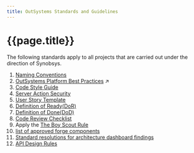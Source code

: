 ```yaml
---
title: OutSystems Standards and Guidelines
---
```

# {{page.title}}

The following standards apply to all projects that are carried out under the direction of Synobsys.

1. [Naming Conventions](2-OutSystemsNamingConventions.md)
1. <a class="external" href="https://success.outsystems.com/Documentation/Best_Practices/Development/OutSystems_Platform_Best_Practices" target="_blank">OutSystems Platform Best Practices</a> :arrow_upper_right:
1. <a class="external" href="https://leonardo-monteiro-fernandes.medium.com/a-code-style-guide-for-outsystems-97a923084159" target="_blank">Code Style Guide</a>
1. [Server Action Security](4-ServerActionSecurity.md)
1. [User Story Template](5-UserStoryTemplate.md)
1. [Definition of Ready(DoR)](6-DefinitionOfReady.md)
1. [Definition of Done(DoD)](7-DefinitionOfDone.md)
1. [Code Review Checklist](8-CodeReviewChecklist.md)
1. Apply the <a class="external" href="https://www.oreilly.com/library/view/97-things-every/9780596809515/ch08.html" target="_blank">The Boy Scout Rule</a>
1. [list of approved forge components](10-approved-forge-components.md)
1. [Standard resolutions for architecture dashboard findings](11-resolve-architecture-dashboard-findings.md)
1. [API Design Rules](12-API-Design-rules.md)
